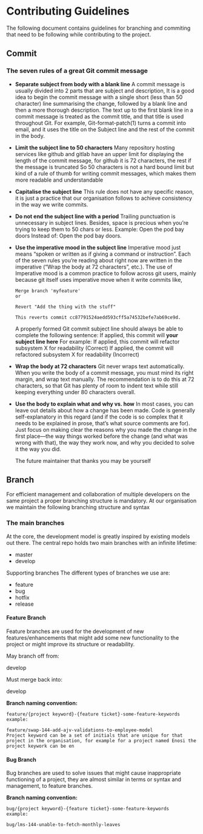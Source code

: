 # Contributing Guidelines

The following document contains guidelines for branching and commiting that need to be following while contributing to the project.

## Commit

### The seven rules of a great Git commit message 
* **Separate subject from body with a blank line**
    A commit message is usually divided into 2 parts that are subject and description, It is a good idea to begin the commit message with a single short (less than 50 character) line summarising the change, followed by a blank line and then a more thorough description. The text up to the first blank line in a commit message is treated as the commit title, and that title is used throughout Git. For example, Git-format-patch(1) turns a commit into email, and it uses the title on the Subject line and the rest of the commit in the body.

* **Limit the subject line to 50 characters**
    Many repository hosting services like github and gitlab have an upper limit for displaying the length of the commit message, for github it is 72 characters, the rest if the message is truncated
    So 50 characters is not a hard bound limit but kind of a rule of thumb for writing commit messages, which makes them more readable and understandable

* **Capitalise the subject line**
    This rule does not have any specific reason, it is just a practice that our organisation follows to achieve consistency in the way we write commits. 

* **Do not end the subject line with a period**
    Trailing punctuation is unnecessary in subject lines. Besides, space is precious when you’re trying to keep them to 50 chars or less.
    Example:
    Open the pod bay doors
    Instead of:
    Open the pod bay doors.

* **Use the imperative mood in the subject line**
    Imperative mood just means “spoken or written as if giving a command or instruction”. 
    Each of the seven rules you’re reading about right now are written in the imperative (“Wrap the body at 72 characters”, etc.).
    The use of Imperative mood is a common practice to follow across git users, mainly because git itself uses imperative move when it write commits like,
    ```
    Merge branch 'myfeature'
    or

    Revert "Add the thing with the stuff"

    This reverts commit cc87791524aedd593cff5a74532befe7ab69ce9d.
    ```
    A properly formed Git commit subject line should always be able to complete the following sentence:
    If applied, this commit will **your subject line here**
    For example:
    If applied, this commit will refactor subsystem X for readability (Correct)
    If applied, the commit will refactored subsystem X for readability (Incorrect)

* **Wrap the body at 72 characters**
    Git never wraps text automatically. When you write the body of a commit message, you must mind its right margin, and wrap text manually.
    The recommendation is to do this at 72 characters, so that Git has plenty of room to indent text while still keeping everything under 80 characters overall.

* **Use the body to explain what and why vs. how**
    In most cases, you can leave out details about how a change has been made. Code is generally self-explanatory in this regard (and if the code is so complex that it needs to be explained in prose, that’s what source comments are for). Just focus on making clear the reasons why you made the change in the first place—the way things worked before the change (and what was wrong with that), the way they work now, and why you decided to solve it the way you did.

    The future maintainer that thanks you may be yourself   

## Branch
For efficient management and collaboration of multiple developers on the same project a proper branching structure is mandatory. At our organisation we maintain the following branching structure and syntax

### The main branches 
At the core, the development model is greatly inspired by existing models out there. The central repo holds two main branches with an infinite lifetime:

* master
* develop

Supporting branches 
The different types of branches we use are:

* feature
* bug
* hotfix
* release


#### Feature Branch
Feature branches are used for the development of new features/enhancements that might add some new functionality to the project or might improve its structure or readability.

May branch off from:

develop

Must merge back into:

develop


**Branch naming convention:**
```
feature/{project keyword}-{feature ticket}-some-feature-keywords
example:

feature/swap-144-add-ajv-validations-to-employee-model
Project keyword can be a set of initials that are unique for that project in the organisation, for example for a project named Enosi the project keywork can be en
```
 
#### Bug Branch
Bug branches are used to solve issues that might cause inappropriate functioning of a project, they are almost similar in terms or syntax and management, to feature branches.

**Branch naming convention:**
```
bug/{project keyword}-{feature ticket}-some-feature-keywords
example:

bug/lms-144-unable-to-fetch-monthly-leaves
```
 